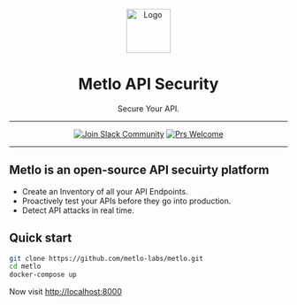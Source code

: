 <p align="center">
  <img alt="Logo" src="https://storage.googleapis.com/metlo-security-public-images/logo.png" height="80" />
  <h1 align="center">Metlo API Security</h1>
  <p align="center">Secure Your API.</p>
</p>

---
<div align="center">

[![Join Slack Community](https://img.shields.io/badge/slack%20community-join-blue)](https://metlo.com/slack)
[![Prs Welcome](https://img.shields.io/badge/PRs-welcome-brightgreen.svg?style=shields)](http://makeapullrequest.com)

</div>

---

## Metlo is an open-source API secuirty platform
* Create an Inventory of all your API Endpoints.
* Proactively test your APIs before they go into production.
* Detect API attacks in real time.

## Quick start
```bash
git clone https://github.com/metlo-labs/metlo.git
cd metlo
docker-compose up
```

Now visit [http://localhost:8000](http://localhost:8000)
